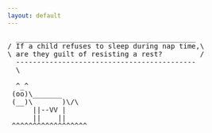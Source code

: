 ```yaml
---
layout: default
---
```

<pre>
  ___________________________________________
/ If a child refuses to sleep during nap time,\
\ are they guilt of resisting a rest?         /
  -------------------------------------------
  \
 
  ^_^ 
 (oo)\_______  
 (__)\       )\/\  
      ||--VV |  
      ||    || 
 ^^^^^^^^^^^^^^^^^^     
</pre>

